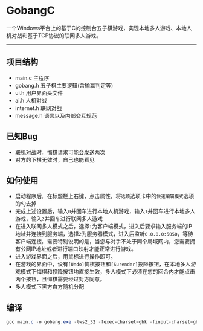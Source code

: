 # GobangC

一个Windows平台上的基于C的控制台五子棋游戏，实现本地多人游戏、本地人机对战和基于TCP协议的联网多人游戏。

------

## 项目结构

- main.c 主程序
- gobang.h 五子棋主要逻辑(含输赢判定等)
- ui.h 用户界面头文件
- ai.h 人机对战
- internet.h 联网对战
- message.h 语言以及内部交互规范

## 已知Bug

- 联机对战时，悔棋请求可能会发送两次
- 对方的下棋无效时，自己也能看见

## 如何使用

- 启动程序后，在标题栏上右键，点击属性，将`选项`选项卡中的`快速编辑模式`选项的勾去掉
- 完成上述设置后，输入`0`并回车进行本地人机游戏，输入`1`并回车进行本地多人游戏，输入`2`并回车进行联网多人游戏
- 在进入联网多人模式之后，选择`1`为客户端模式，进入后要求输入服务端的IP地址并连接到服务端，选择`2`为服务器模式，进入后监听`0.0.0.0:5050`，等待客户端连接。需要特别说明的是，当您与对手不处于同个局域网内，您需要拥有公网IP地址或者进行端口映射才能正常进行游戏。
- 进入游戏界面之后，用鼠标进行操作即可。
- 在游戏的界面中，设有`[Undo]`悔棋按钮和`[Surender]`投降按钮，在本地多人游戏模式下悔棋和投降按钮均直接生效，多人模式下必须在您的回合内才能点击两个按钮，且悔棋需要经过对方同意。
- 多人模式下黑方白方随机分配

## 编译

```powershell
gcc main.c -o gobang.exe -lws2_32 -fexec-charset=gbk -finput-charset=gbk
```

